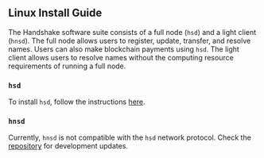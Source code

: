 ## Linux Install Guide

The Handshake software suite consists of a full node (`hsd`) and a light
client (`hnsd`). The full node allows users to register, update, transfer,
and resolve names. Users can also make blockchain payments using `hsd`.
The light client allows users to resolve names without the computing resource
requirements of running a full node.

### `hsd`

To install `hsd`, follow the instructions
[here](https://github.com/handshake-org/hsd#install).

### `hnsd`

Currently, `hnsd` is not compatible with the `hsd` network protocol. Check the
[repository](https://github.com/handshake-org/hnsd) for development updates.
